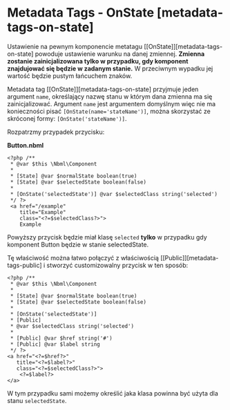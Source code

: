 # Metadata Tags - OnState [metadata-tags-on-state]

Ustawienie na pewnym komponencie metatagu [\[OnState\]][metadata-tags-on-state]
powoduje ustawienie warunku na danej zmiennej.
**Zmienna zostanie zainicjalizowana tylko w przypadku, gdy komponent znajdujować się będzie w zadanym stanie.**
W przeciwnym wypadku jej wartość będzie pustym łańcuchem znaków.

Metadata tag [\[OnState\]][metadata-tags-on-state]
przyjmuje jeden argument `name`, określający nazwę stanu w którym dana
zmienna ma się zainicjalizować. Argument `name` jest argumentem domyślnym więc nie
ma konieczności pisać `[OnState(name='stateName')]`, można skorzystać ze skróconej
formy: `[OnState('stateName')]`.

Rozpatrzmy przypadek przycisku:

**Button.nbml**

	<?php /**
	 * @var $this \Nbml\Component
	 *
	 * [State] @var $normalState boolean(true)
	 * [State] @var $selectedState boolean(false)
	 *
	 * [OnState('selectedState')] @var $selectedClass string('selected')
	 */ ?>
	 <a href="/example"
	    title="Example"
	    class="<?=$selectedClass?>">
	    Example
   </a>

Powyższy przycisk będzie miał klasę `selected` **tylko** w przypadku gdy komponent Button będzie
w stanie selectedState.

Tę właściwość można łatwo połączyć z właściwością [\[Public\]][metadata-tags-public] i stworzyć
customizowalny przycisk w ten sposób:

	<?php /**
	 * @var $this \Nbml\Component
	 *
	 * [State] @var $normalState boolean(true)
	 * [State] @var $selectedState boolean(false)
	 *
	 * [OnState('selectedState')]
	 * [Public]
	 * @var $selectedClass string('selected')
	 *
	 * [Public] @var $href string('#')
	 * [Public] @var $label string
	 */ ?>
	<a href="<?=$href?>"
	   title="<?=$label?>"
	   class="<?=$selectedClass?>">
	    <?=$label?>
	</a>

W tym przypadku sami możemy określić jaka klasa powinna być użyta dla stanu `selectedState`.
